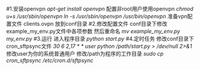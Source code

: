 #1.安装openvpn
  *apt-get install openvpn*
  配置非root用户使用openvpn
  *chmod u+s /usr/sbin/openvpn*
  *ln -s /usr/sbin/openvpn /usr/bin/openvpn*
  准备vpn配置文件 clients.ovpn 放到conf目录
#2.修改配置文件
  conf目录下修改example_my_env.py文件中各项参数
  然后重命名
  *mv example_my_env.py my_env.py*
#3.运行
  进入程序目录
  *python start.py*
#4.定时任务
  修改conf目录下cron_sftpsync文件
  _30 6 2,17 * * user python /path/start.py > /dev/null 2>&1_
  修改user为你的系统普通用户
  修改/path为程序的工作目录
  *sudo cp cron_sftpsync /etc/cron.d/sftpsync*
